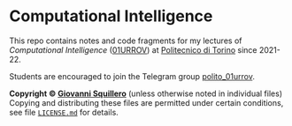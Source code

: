 Computational Intelligence
==========================

This repo contains notes and code fragments for my lectures of *Computational Intelligence* ([01URROV](https://didattica.polito.it/pls/portal30/gap.pkg_guide.viewGap?p_cod_ins=01URROV)) at [Politecnico di Torino](https://www.polito.it/) since 2021-22.

Students are encouraged to join the Telegram group [polito_01urrov](https://t.me/polito_01urrov).

**Copyright © [Giovanni Squillero](https://squillero.github.io/)** (unless otherwise noted in individual files)  
Copying and distributing these files are permitted under certain conditions, see file [`LICENSE.md`](./LICENSE.md) for details.
